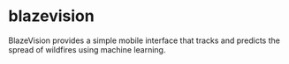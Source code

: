 # blazevision

BlazeVision provides a simple mobile interface that tracks and predicts the spread of wildfires using machine learning.
